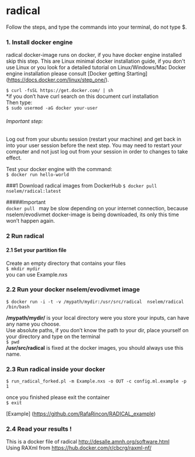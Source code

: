 # radical  

Follow the steps, and type the commands into your terminal, do not type $.  

### 1. Install docker engine
radical docker-image runs on docker, if you have docker engine installed skip this step. This are Linux minimal docker installation guide, if you don't use Linux or you look for a detailed tutorial on Linux/Windows/Mac Docker engine installation please consult [Docker getting Starting] (https://docs.docker.com/linux/step_one/).  

`$ curl -fsSL https://get.docker.com/ | sh `  
*if you don’t have curl search on this document curl installation  
Then type:  
    `$ sudo usermod -aG docker your-user`

###### Important step:  
Log out from your ubuntu session (restart your machine) and get back in into your user session before the next step.
You may need to restart your computer and not just log out from your session in order to changes to take effect.

Test your docker engine with the command:  
`$ docker run hello-world`  

###1 Download radical images from DockerHub
`$ docker pull nselem/radical:latest  `  

#####Important  
`docker pull ` may be slow depending on your internet connection, because nselem/evodivmet docker-image is being downloaded, its only this time won’t happen again.

### 2 Run radical
#### 2.1 Set your partition file  
Create an empty directory that contains your files  
`$ mkdir mydir`  
you can use Example.nxs  
### 2.2 Run your docker nselem/evodivmet image  

`$ docker run -i -t -v /mypath/mydir:/usr/src/radical  nselem/radical /bin/bash`

**/mypath/mydir/** is your local directory were you store your inputs, can have any name you choose.  
Use absolute paths, if you don’t know the path to your dir, place yourself on your directory and type on the terminal  
`$ pwd`  
**/usr/src/radical** is fixed at the docker images, you should always use this name.  


### 2.3 Run radical inside your docker  
`$ run_radical_forked.pl -m Example.nxs -o OUT -c config.ml.example -p 1 `  

once you finished please exit the container  
`$ exit`  

[Example] (https://github.com/RafaRincon/RADICAL_example)  

### 2.4 Read your results ! 

This is a docker file of radical http://desalle.amnh.org/software.html  
Using RAXml from https://hub.docker.com/r/cbcrg/raxml-nf/  

